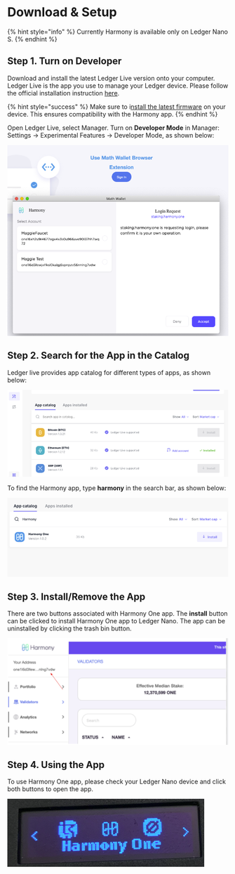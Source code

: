 # Download & Setup

{% hint style="info" %}
Currently Harmony is available only on Ledger Nano S.
{% endhint %}

## **Step 1. Turn on Developer**

Download and install the latest Ledger Live version onto your computer. Ledger Live is the app you use to manage your Ledger device.  Please follow the official installation instruction [here](https://support.ledger.com/hc/en-us/articles/360006395553).

{% hint style="success" %}
Make sure to i[nstall the latest firmware](https://support.ledgerwallet.com/hc/en-us/articles/360002731113) on your device. This ensures compatibility with the Harmony app.
{% endhint %}

Open Ledger Live,  select Manager.  Turn on **Developer Mode** in Manager: Settings -&gt; Experimental Features -&gt; Developer Mode, as shown below:

![](../../.gitbook/assets/image%20%2844%29.png)

## **Step 2. Search for the App in the Catalog**

Ledger live provides app catalog for different types of apps, as shown below:

![](../../.gitbook/assets/image%20%2847%29.png)

To find the Harmony app, type **harmony** in the search bar, as shown below:

![](../../.gitbook/assets/image%20%2892%29.png)

## **Step 3. Install/Remove the App**

There are two buttons associated with Harmony One app. The **install** button can be clicked to install Harmony One app to Ledger Nano. The app can be uninstalled by clicking the trash bin button.

![](../../.gitbook/assets/image%20%2849%29.png)

## **Step 4. Using the App**

To use Harmony One app, please check your Ledger Nano device and click both buttons to open the app.

![](../../.gitbook/assets/image%20%28155%29.png)

